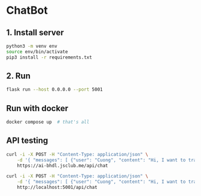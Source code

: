 # ChatBot

## 1. Install server

```bash
python3 -m venv env
source env/bin/activate
pip3 install -r requirements.txt
```

## 2. Run

```bash
flask run --host 0.0.0.0 --port 5001
```

## Run with docker

```bash
docker compose up  # that's all
```

## API testing

```bash
curl -i -X POST -H "Content-Type: application/json" \
    -d '{ "messages": [ {"user": "Cuong", "content": "Hi, I want to transfer 300k to Minh."} ] }' \
    https://ai-bhdl.jsclub.me/api/chat
```

```bash
curl -i -X POST -H "Content-Type: application/json" \
    -d '{ "messages": [ {"user": "Cuong", "content": "Hi, I want to transfer 300k to Minh."} ] }' \
    http://localhost:5001/api/chat
```
